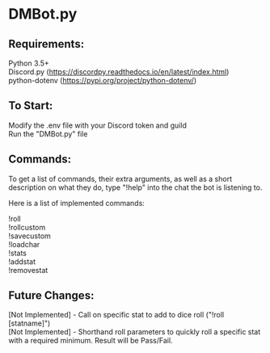 # DMBot.py
 
Requirements:  
-----------
Python 3.5+  
Discord.py (https://discordpy.readthedocs.io/en/latest/index.html)  
python-dotenv (https://pypi.org/project/python-dotenv/)  

To Start:  
-----------
Modify the .env file with your Discord token and guild  
Run the "DMBot.py" file  


Commands:
--------

To get a list of commands, their extra arguments, as well as a short description on what they do, type "!help" into the chat the bot is listening to.  

Here is a list of implemented commands:  

!roll  
!rollcustom  
!savecustom  
!loadchar  
!stats  
!addstat  
!removestat  


Future Changes:  
-----------
[Not Implemented] - Call on specific stat to add to dice roll ("!roll [statname]")  
[Not Implemented] - Shorthand roll parameters to quickly roll a specific stat with a required minimum. Result will be Pass/Fail.  
